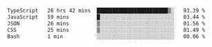 
<!--START_SECTION:waka-->

```txt
TypeScript   26 hrs 42 mins  ███████████████████████▒░   93.39 %
JavaScript   59 mins         █░░░░░░░░░░░░░░░░░░░░░░░░   03.44 %
JSON         26 mins         ▒░░░░░░░░░░░░░░░░░░░░░░░░   01.56 %
CSS          25 mins         ▒░░░░░░░░░░░░░░░░░░░░░░░░   01.49 %
Bash         1 min           ░░░░░░░░░░░░░░░░░░░░░░░░░   00.06 %
```

<!--END_SECTION:waka-->

<!--unk0e-ctrlmd-blitzh-Klöggr-->

